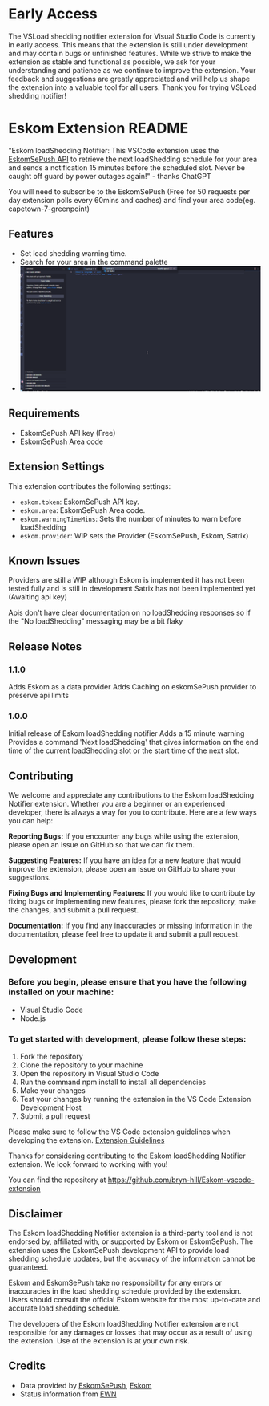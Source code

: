 # Early Access

The VSLoad shedding notifier extension for Visual Studio Code is currently in early access. This means that the extension is still under development and may contain bugs or unfinished features. While we strive to make the extension as stable and functional as possible, we ask for your understanding and patience as we continue to improve the extension. Your feedback and suggestions are greatly appreciated and will help us shape the extension into a valuable tool for all users. Thank you for trying VSLoad shedding notifier!

# Eskom Extension README

"Eskom loadShedding Notifier: This VSCode extension uses the [EskomSePush API](https://eskomsepush.gumroad.com/l/api) to retrieve the next loadShedding schedule for your area and sends a notification 15 minutes before the scheduled slot. Never be caught off guard by power outages again!" - thanks ChatGPT

You will need to subscribe to the EskomSePush (Free for 50 requests per day extension polls every 60mins and caches) and find your area code(eg. capetown-7-greenpoint)

## Features

- Set load shedding warning time.
- Search for your area in the command palette
- ![Get the next load shedding slot](images/Animation.gif)

## Requirements

- EskomSePush API key (Free)
- EskomSePush Area code

## Extension Settings

This extension contributes the following settings:

- `eskom.token`: EskomSePush API key.
- `eskom.area`: EskomSePush Area code.
- `eskom.warningTimeMins`: Sets the number of minutes to warn before loadShedding
- `eskom.provider`: WIP sets the Provider (EskomSePush, Eskom, Satrix)

## Known Issues

Providers are still a WIP although Eskom is implemented it has not been tested fully and is still in development
Satrix has not been implemented yet (Awaiting api key)

Apis don't have clear documentation on no loadShedding responses so if the "No loadShedding" messaging may be a bit flaky

## Release Notes

### 1.1.0

Adds Eskom as a data provider
Adds Caching on eskomSePush provider to preserve api limits

### 1.0.0

Initial release of Eskom loadShedding notifier
Adds a 15 minute warning
Provides a command 'Next loadShedding' that gives information on the end time of the current loadShedding slot or the start time of the next slot.

## Contributing

We welcome and appreciate any contributions to the Eskom loadShedding Notifier extension. Whether you are a beginner or an experienced developer, there is always a way for you to contribute. Here are a few ways you can help:

**Reporting Bugs:** If you encounter any bugs while using the extension, please open an issue on GitHub so that we can fix them.

**Suggesting Features:** If you have an idea for a new feature that would improve the extension, please open an issue on GitHub to share your suggestions.

**Fixing Bugs and Implementing Features:** If you would like to contribute by fixing bugs or implementing new features, please fork the repository, make the changes, and submit a pull request.

**Documentation:** If you find any inaccuracies or missing information in the documentation, please feel free to update it and submit a pull request.

## Development

### Before you begin, please ensure that you have the following installed on your machine:

- Visual Studio Code
- Node.js

### To get started with development, please follow these steps:

1. Fork the repository
2. Clone the repository to your machine
3. Open the repository in Visual Studio Code
4. Run the command npm install to install all dependencies
5. Make your changes
6. Test your changes by running the extension in the VS Code Extension Development Host
7. Submit a pull request

Please make sure to follow the VS Code extension guidelines when developing the extension. [Extension Guidelines](https://code.visualstudio.com/api/references/extension-guidelines)

Thanks for considering contributing to the Eskom loadShedding Notifier extension. We look forward to working with you!

You can find the repository at https://github.com/bryn-hill/Eskom-vscode-extension

## Disclaimer

The Eskom loadShedding Notifier extension is a third-party tool and is not endorsed by, affiliated with, or supported by Eskom or EskomSePush. The extension uses the EskomSePush development API to provide load shedding schedule updates, but the accuracy of the information cannot be guaranteed.

Eskom and EskomSePush take no responsibility for any errors or inaccuracies in the load shedding schedule provided by the extension. Users should consult the official Eskom website for the most up-to-date and accurate load shedding schedule.

The developers of the Eskom loadShedding Notifier extension are not responsible for any damages or losses that may occur as a result of using the extension. Use of the extension is at your own risk.

## Credits

- Data provided by [EskomSePush](https://sepush.co.za/), [Eskom](https://loadShedding.eskom.co.za/)
- Status information from [EWN](https://ewn.co.za/assets/loadShedding/api/status)

